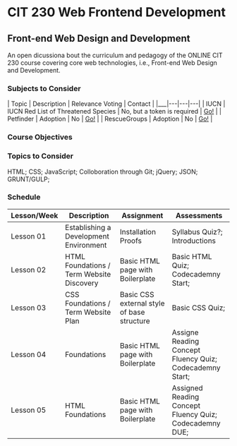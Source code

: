 # CIT 230 Web Frontend Development
## Front-end Web Design and Development
An open dicussiona bout the curriculum and pedagogy of the ONLINE CIT 230 course covering core web technologies, i.e., Front-end Web Design and Development.

### Subjects to Consider

| Topic | Description | Relevance Voting | Contact |
|___|---|---|---|
| IUCN | IUCN Red List of Threatened Species | No, but a token is required | [Go!](http://apiv3.iucnredlist.org/api/v3/docs) |
| Petfinder | Adoption | No | [Go!](https://www.petfinder.com/developers/api-docs/) |
| RescueGroups | Adoption | No | [Go!](https://userguide.rescuegroups.org/display/APIDG/API+Developers+Guide+Home) |

### Course Objectives


### Topics to Consider
HTML; CSS; JavaScript; Colloboration through Git; jQuery; JSON; GRUNT/GULP; 


### Schedule

| Lesson/Week | Description | Assignment | Assessments |
|---|---|---|---|
| Lesson 01 | Establishing a Development Environment | Installation Proofs | Syllabus Quiz?; Introductions |
| Lesson 02 | HTML Foundations / Term Website Discovery | Basic HTML page with Boilerplate | Basic HTML Quiz; Codecademny Start;  |
| Lesson 03 | CSS Foundations / Term Website Plan | Basic CSS external style of base structure | Basic CSS Quiz; |
| Lesson 04 |  Foundations | Basic HTML page with Boilerplate | Assigne Reading Concept Fluency Quiz; Codecademny Start;  |
| Lesson 05 | HTML Foundations | Basic HTML page with Boilerplate | Assigned Reading Concept Fluency Quiz; Codecademny DUE;  |
